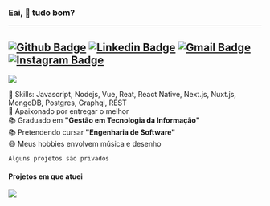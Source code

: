 

### Eai, 👋 tudo bom?
----
[![Github Badge](https://img.shields.io/badge/-deeborges-000?style=flat-square&logo=Github&logoColor=white&link=https://github.com/rebeccamanzi)](https://github.com/deeborges)
[![Linkedin Badge](https://img.shields.io/badge/-deyvisonborges-blue?style=flat-square&logo=Linkedin&logoColor=white&link=https://www.linkedin.com/in/deyvisonborges/)](https://www.linkedin.com/in/deyvisonborges/)
[![Gmail Badge](https://img.shields.io/badge/-gmail-c14438?style=flat-square&logo=Gmail&logoColor=white&link=mailto:web.dborges@gmail.com)](mailto:web.dborges@gmail.com)
[![Instagram Badge](https://img.shields.io/badge/-@_deyvisonborges-C13584?style=flat-square&labelColor=C13584&logo=instagram&logoColor=white&link=https://www.instagram.com/_deyvisonborges/)](https://www.instagram.com/_deyvisonborges/)
----

<img align='center' src="https://github-readme-stats.vercel.app/api?username=deeborges&show_icons=true">

  📌 Skills: Javascript, Nodejs, Vue, Reat, React Native, Next.js, Nuxt.js, MongoDB, Postgres, Graphql, REST <br>
  💙 Apaixonado por entregar o melhor <br>
  📚 Graduado em <b>"Gestão em Tecnologia da Informação"</b>  <br>
  📚 Pretendendo cursar <b>"Engenharia de Software" </b>  <br>
  😄 Meus hobbies envolvem música e desenho <br>
  
  `Alguns projetos são privados`

#### Projetos em que atuei
<div style="">
  <img src="https://imgur.com/JoIDsqI.png" />
</div>



